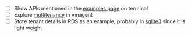 - [ ] Show APIs mentioned in the [examples page](https://docs.victoriametrics.com/url-examples.html) on terminal
- [ ] Explore [multitenancy](https://docs.victoriametrics.com/vmagent.html#multitenancy) in vmagent
- [ ] Store tenant details in RDS as an example, probably in [sqlite3](https://github.com/mattn/go-sqlite3) since it is light weight
